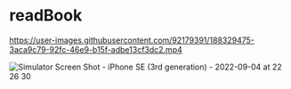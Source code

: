 # readBook

https://user-images.githubusercontent.com/92179391/188329475-3aca9c79-92fc-46e9-b15f-adbe13cf3dc2.mp4

![Simulator Screen Shot - iPhone SE (3rd generation) - 2022-09-04 at 22 26 30](https://user-images.githubusercontent.com/92179391/188330328-16e659f0-6595-425f-a6be-1aaa7c6bbd50.png)
